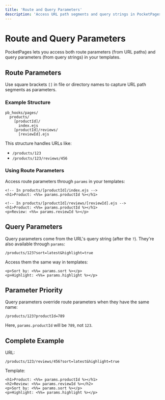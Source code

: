 ```yaml
---
title: 'Route and Query Parameters'
description: 'Access URL path segments and query strings in PocketPages templates using params.paramName. Route parameters use [brackets] in file/directory names. Query parameters override route parameters when names conflict.'
---
```


# Route and Query Parameters

PocketPages lets you access both route parameters (from URL paths) and query parameters (from query strings) in your templates.

## Route Parameters

Use square brackets `[]` in file or directory names to capture URL path segments as parameters.

### Example Structure

```
pb_hooks/pages/
  products/
    [productId]/
      index.ejs
    [productId]/reviews/
      [reviewId].ejs
```

This structure handles URLs like:

- `/products/123`
- `/products/123/reviews/456`

### Using Route Parameters

Access route parameters through `params` in your templates:

```ejs
<!-- In products/[productId]/index.ejs -->
<h1>Product: <%%= params.productId %></h1>

<!-- In products/[productId]/reviews/[reviewId].ejs -->
<h1>Product: <%%= params.productId %></h1>
<p>Review: <%%= params.reviewId %></p>
```

## Query Parameters

Query parameters come from the URL's query string (after the `?`). They're also available through `params`:

```
/products/123?sort=latest&highlight=true
```

Access them the same way in templates:

```ejs
<p>Sort by: <%%= params.sort %></p>
<p>Highlight: <%%= params.highlight %></p>
```

## Parameter Priority

Query parameters override route parameters when they have the same name:

```
/products/123?productId=789
```

Here, `params.productId` will be `789`, not `123`.

## Complete Example

URL:

```
/products/123/reviews/456?sort=latest&highlight=true
```

Template:

```ejs
<h1>Product: <%%= params.productId %></h1>
<h2>Review: <%%= params.reviewId %></h2>
<p>Sort by: <%%= params.sort %></p>
<p>Highlight: <%%= params.highlight %></p>
```

